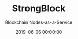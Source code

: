 ---
layout: inner
position: right
title: 'StrongBlock'
subtitle: "Blockchain Nodes-as-a-Service"
date: 2019-06-06 00:00:00
categories: portfolio
tags: blockchain eosio design leadership web3
featured_image: '/img/posts/2019-06-06-nodes-as-a-service.png'
project_link: 'https://www.coindesk.com/markets/2018/09/25/early-execs-leave-blockone-the-peter-thiel-backed-crypto-startup-behind-eos/'
button_icon: 'newspaper-o'
button_text: 'Press Release'
lead_text: "<strong>REMIT:</strong> To bring StrongBlock's enterprise-grade blockchain infrastructure product suite and DAPP marketplace to life. I led Strongblock's early phase product roadmapping, prototyping, specification drafting, and UX/UI design. I also played a key role in seed round fundraising, creating all company creative assets, technical papers, pitch decks, and one-pager pitch sheets."
---